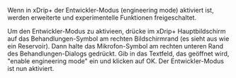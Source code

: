 Wenn in xDrip+ der Entwickler-Modus (engineering mode) aktiviert ist, werden erweiterte und experimentelle Funktionen freigeschaltet.

Um den Entwickler-Modus zu aktivieen, drücke im xDrip+ Hauptbildschirm auf das Behandlungen-Symbol am rechten Bildschirmrand (es sieht aus wie ein Reservoir). Dann halte das Mikrofon-Symbol am rechten unteren Rand des Behandlungen-Dialogs gedrückt. Gib in das Textfeld, das geöffnet wird, "enable engineering mode" ein und klicken auf OK. Der Entwickler-Modus ist nun aktiviert.